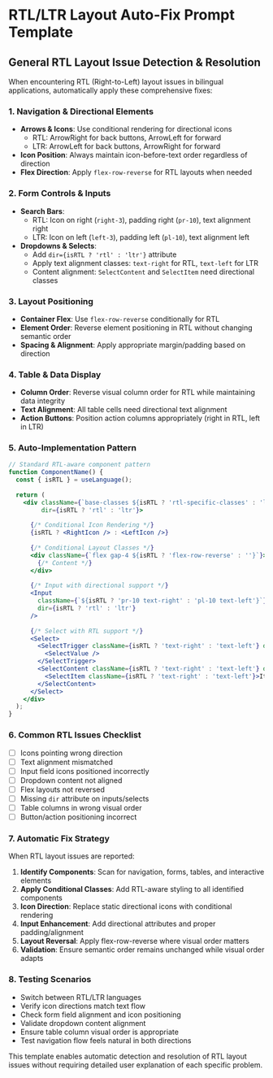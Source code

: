 # RTL/LTR Layout Auto-Fix Prompt Template

## General RTL Layout Issue Detection & Resolution

When encountering RTL (Right-to-Left) layout issues in bilingual applications, automatically apply these comprehensive fixes:

### 1. **Navigation & Directional Elements**
- **Arrows & Icons**: Use conditional rendering for directional icons
  - RTL: ArrowRight for back buttons, ArrowLeft for forward
  - LTR: ArrowLeft for back buttons, ArrowRight for forward
- **Icon Position**: Always maintain icon-before-text order regardless of direction
- **Flex Direction**: Apply `flex-row-reverse` for RTL layouts when needed

### 2. **Form Controls & Inputs**
- **Search Bars**: 
  - RTL: Icon on right (`right-3`), padding right (`pr-10`), text alignment right
  - LTR: Icon on left (`left-3`), padding left (`pl-10`), text alignment left
- **Dropdowns & Selects**:
  - Add `dir={isRTL ? 'rtl' : 'ltr'}` attribute
  - Apply text alignment classes: `text-right` for RTL, `text-left` for LTR
  - Content alignment: `SelectContent` and `SelectItem` need directional classes

### 3. **Layout Positioning**
- **Container Flex**: Use `flex-row-reverse` conditionally for RTL
- **Element Order**: Reverse element positioning in RTL without changing semantic order
- **Spacing & Alignment**: Apply appropriate margin/padding based on direction

### 4. **Table & Data Display**
- **Column Order**: Reverse visual column order for RTL while maintaining data integrity
- **Text Alignment**: All table cells need directional text alignment
- **Action Buttons**: Position action columns appropriately (right in RTL, left in LTR)

### 5. **Auto-Implementation Pattern**

```jsx
// Standard RTL-aware component pattern
function ComponentName() {
  const { isRTL } = useLanguage();
  
  return (
    <div className={`base-classes ${isRTL ? 'rtl-specific-classes' : 'ltr-specific-classes'}`} 
         dir={isRTL ? 'rtl' : 'ltr'}>
      
      {/* Conditional Icon Rendering */}
      {isRTL ? <RightIcon /> : <LeftIcon />}
      
      {/* Conditional Layout Classes */}
      <div className={`flex gap-4 ${isRTL ? 'flex-row-reverse' : ''}`}>
        {/* Content */}
      </div>
      
      {/* Input with directional support */}
      <Input 
        className={`${isRTL ? 'pr-10 text-right' : 'pl-10 text-left'}`}
        dir={isRTL ? 'rtl' : 'ltr'}
      />
      
      {/* Select with RTL support */}
      <Select>
        <SelectTrigger className={isRTL ? 'text-right' : 'text-left'} dir={isRTL ? 'rtl' : 'ltr'}>
          <SelectValue />
        </SelectTrigger>
        <SelectContent className={isRTL ? 'text-right' : 'text-left'} dir={isRTL ? 'rtl' : 'ltr'}>
          <SelectItem className={isRTL ? 'text-right' : 'text-left'}>Item</SelectItem>
        </SelectContent>
      </Select>
    </div>
  );
}
```

### 6. **Common RTL Issues Checklist**
- [ ] Icons pointing wrong direction
- [ ] Text alignment mismatched
- [ ] Input field icons positioned incorrectly
- [ ] Dropdown content not aligned
- [ ] Flex layouts not reversed
- [ ] Missing `dir` attribute on inputs/selects
- [ ] Table columns in wrong visual order
- [ ] Button/action positioning incorrect

### 7. **Automatic Fix Strategy**
When RTL layout issues are reported:

1. **Identify Components**: Scan for navigation, forms, tables, and interactive elements
2. **Apply Conditional Classes**: Add RTL-aware styling to all identified components
3. **Icon Direction**: Replace static directional icons with conditional rendering
4. **Input Enhancement**: Add directional attributes and proper padding/alignment
5. **Layout Reversal**: Apply flex-row-reverse where visual order matters
6. **Validation**: Ensure semantic order remains unchanged while visual order adapts

### 8. **Testing Scenarios**
- Switch between RTL/LTR languages
- Verify icon directions match text flow
- Check form field alignment and icon positioning
- Validate dropdown content alignment
- Ensure table column visual order is appropriate
- Test navigation flow feels natural in both directions

This template enables automatic detection and resolution of RTL layout issues without requiring detailed user explanation of each specific problem.